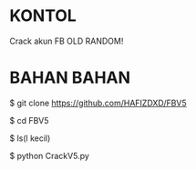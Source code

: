 # KONTOL
Crack akun FB OLD RANDOM!

# BAHAN BAHAN

$ git clone https://github.com/HAFIZDXD/FBV5

$ cd FBV5

$ ls(l kecil)

$ python CrackV5.py
